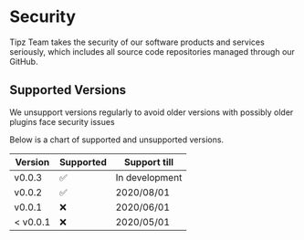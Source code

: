 # Security
Tipz Team takes the security of our software products and services seriously, which includes all source code repositories managed through our GitHub.

## Supported Versions

We unsupport versions regularly to avoid older versions with possibly older plugins face security issues 

Below is a chart of supported and unsupported versions.

| Version | Supported          | Support till |
| ------- | ------------------ | ------------ |
| v0.0.3  | :white_check_mark: | In development |
| v0.0.2  | :white_check_mark: | 2020/08/01   |
| v0.0.1  | :x:                | 2020/06/01   |
| < v0.0.1| :x:                | 2020/05/01   |
